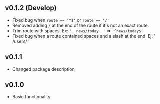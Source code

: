 v0.1.2 (Develop)
---
* Fixed bug when `route == '^$'` or `route == '/'`
* Removed adding `/` at the end of the route if it's not an exact route.
* Trim route with spaces. Ex: `'  news/today  '` => `'^news/today$'`
* Fixed bug when a route contained spaces and a slash at the end. Ej: '  /users/  '

v0.1.1
---
* Changed package description

v0.1.0
---
* Basic functionality